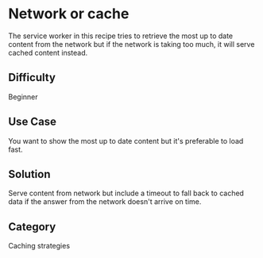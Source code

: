# Network or cache
The service worker in this recipe tries to retrieve the most up to date content
from the network but if the network is taking too much, it will serve cached
content instead.

## Difficulty
Beginner

## Use Case
You want to show the most up to date content but it's preferable to load fast.

## Solution
Serve content from network but include a timeout to fall back to cached data if
the answer from the network doesn't arrive on time.

## Category
Caching strategies

